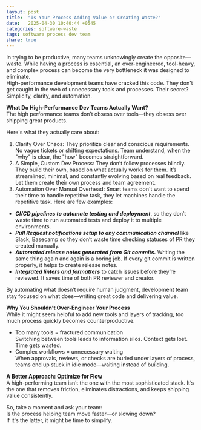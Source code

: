 ```yaml
---
layout: post
title:  "Is Your Process Adding Value or Creating Waste?"
date:   2025-04-30 10:40:44 +0545
categories: software-waste 
tags: software process dev team
share: true
---
```


In trying to be productive, many teams unknowingly create the opposite—waste. While having a process is essential, an over-engineered, tool-heavy, and complex process can become the very bottleneck it was designed to eliminate.\
High-performance development teams have cracked this code. They don't get caught in the web of unnecessary tools and processes. Their secret? Simplicity, clarity, and automation.

**What Do High-Performance Dev Teams Actually Want?**\
The high performance teams don’t obsess over tools—they obsess over shipping great products. 

Here's what they actually care about:
1. Clarity Over Chaos:
They prioritize clear and conscious requirements. No vague tickets or shifting expectations. Team understand, when the "why" is clear, the "how" becomes straightforward.
2. A Simple, Custom Dev Process:
They don’t follow processes blindly. They build their own, based on what actually works for them. It’s streamlined, minimal, and constantly evolving based on real feedback. Let them create their own process and team agreement.
3. Automation Over Manual Overhead:
Smart teams don't want to spend their time to handle repetitive task, they let machines handle the repetitive task. Here are few examples:
- ***CI/CD pipelines to automate testing and deployment***, so they don’t waste time to run automated tests and deploy it to multiple environments.
- ***Pull Request notifications setup to any communication channel*** like Slack, Basecamp so they don’t waste time checking statuses of PR they created manually.
- ***Automated release notes generated from Git commits.*** Writing the same thing again and again is a boring job. If every git commit is written properly, it helps to create release notes.
- ***Integrated linters and formatters*** to catch issues before they’re reviewed. It saves time of both PR reviewer and creator.

By automating what doesn’t require human judgment, development team stay focused on what does—writing great code and delivering value.

**Why You Shouldn’t Over-Engineer Your Process**\
While it might seem helpful to add new tools and layers of tracking, too much process quickly becomes counterproductive.

- Too many tools = fractured communication \
Switching between tools leads to information silos. Context gets lost. Time gets wasted.
- Complex workflows = unnecessary waiting \
When approvals, reviews, or checks are buried under layers of process, teams end up stuck in idle mode—waiting instead of building.

**A Better Approach: Optimize for Flow** \
A high-performing team isn’t the one with the most sophisticated stack. It’s the one that removes friction, eliminates distractions, and keeps shipping value consistently.

So, take a moment and ask your team:\
 Is the process helping team move faster—or slowing down?\
 If it's the latter, it might be time to simplify.

